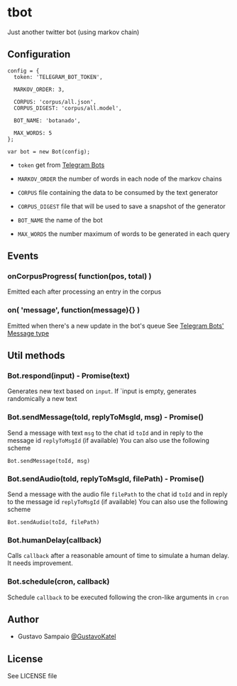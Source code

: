 # tbot
Just another twitter bot (using markov chain)

## Configuration

    config = {
      token: 'TELEGRAM_BOT_TOKEN',

      MARKOV_ORDER: 3,

      CORPUS: 'corpus/all.json',
      CORPUS_DIGEST: 'corpus/all.model',

      BOT_NAME: 'botanado',

      MAX_WORDS: 5
    };

    var bot = new Bot(config);

  - `token` get from [Telegram Bots](https://core.telegram.org/bots)

  - `MARKOV_ORDER` the number of words in each node of the markov chains

  - `CORPUS` file containing the data to be consumed by the text generator
  - `CORPUS_DIGEST` file that will be used to save a snapshot of the generator

  - `BOT_NAME` the name of the bot

  - `MAX_WORDS` the number maximum of words to be generated in each query

## Events

### onCorpusProgress( function(pos, total) )

Emitted each after processing an entry in the corpus

### on( 'message', function(message){} )

Emitted when there's a new update in the bot's queue
See [Telegram Bots' Message type](https://core.telegram.org/bots/api#message)

## Util methods

### Bot.respond(input) - Promise(text)

Generates new text based on `input`. If `input is empty, generates
randomically a new text

### Bot.sendMessage(toId, replyToMsgId, msg) - Promise()

Send a message with text `msg` to the chat id `toId` and in reply to the message id `replyToMsgId` (if available)
You can also use the following scheme

    Bot.sendMessage(toId, msg)

### Bot.sendAudio(toId, replyToMsgId, filePath) - Promise()

Send a message with the audio file `filePath` to the chat id `toId` and in reply to the message id `replyToMsgId` (if available)
You can also use the following scheme

    Bot.sendAudio(toId, filePath)

### Bot.humanDelay(callback)

Calls `callback` after a reasonable amount of time to simulate a human delay.
It needs improvement.

### Bot.schedule(cron, callback)

Schedule `callback` to be executed following the cron-like arguments in `cron`

## Author

- Gustavo Sampaio [@GustavoKatel](https://github.com/GustavoKatel)

## License

See LICENSE file
